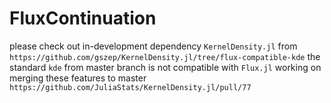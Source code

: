 # FluxContinuation

please check out in-development dependency
`KernelDensity.jl` from `https://github.com/gszep/KernelDensity.jl/tree/flux-compatible-kde`
the standard `kde` from master branch is not compatible with `Flux.jl`
working on merging these features to master `https://github.com/JuliaStats/KernelDensity.jl/pull/77`
